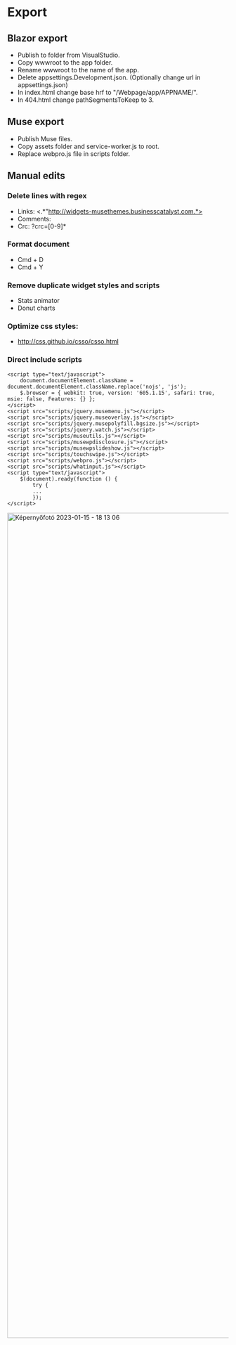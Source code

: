 # Export 

## Blazor export
* Publish to folder from VisualStudio.
* Copy wwwroot to the app folder.
* Rename wwwroot to the name of the app.
* Delete appsettings.Development.json. (Optionally change url in appsettings.json)
* In index.html change base hrf to "/Webpage/app/APPNAME/".
* In 404.html change pathSegmentsToKeep to 3.

## Muse export
* Publish Muse files.
* Copy assets folder and service-worker.js to root.
* Replace webpro.js file in scripts folder.

## Manual edits
### Delete lines with regex
* Links: <.*"http://widgets-musethemes.businesscatalyst.com.*>
* Comments: <!--(.*?)-->
* Crc: ?crc=[0-9]*

### Format document
* Cmd + D
* Cmd + Y

### Remove duplicate widget styles and scripts
* Stats animator
* Donut charts

### Optimize css styles:
* http://css.github.io/csso/csso.html

### Direct include scripts
```
<script type="text/javascript">
    document.documentElement.className = document.documentElement.className.replace('nojs', 'js');
    $.browser = { webkit: true, version: '605.1.15', safari: true, msie: false, Features: {} };
</script>
<script src="scripts/jquery.musemenu.js"></script>
<script src="scripts/jquery.museoverlay.js"></script>
<script src="scripts/jquery.musepolyfill.bgsize.js"></script>
<script src="scripts/jquery.watch.js"></script>
<script src="scripts/museutils.js"></script>
<script src="scripts/musewpdisclosure.js"></script>
<script src="scripts/musewpslideshow.js"></script>
<script src="scripts/touchswipe.js"></script>
<script src="scripts/webpro.js"></script>
<script src="scripts/whatinput.js"></script>
<script type="text/javascript">
    $(document).ready(function () {
        try {
        ...
        });
</script>
```

<img width="1879" alt="Képernyőfotó 2023-01-15 - 18 13 06" src="https://user-images.githubusercontent.com/43353335/212556186-f587fd71-52ca-4572-b83d-de2a70368490.png">
